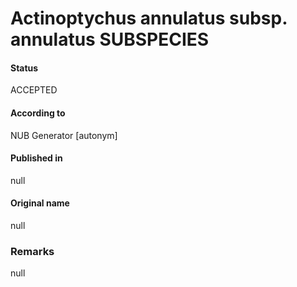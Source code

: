 Actinoptychus annulatus subsp. annulatus SUBSPECIES
=======

#### Status
ACCEPTED

#### According to
NUB Generator [autonym]

#### Published in
null

#### Original name
null

### Remarks
null